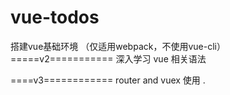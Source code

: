 # vue-todos
搭建vue基础环境 （仅适用webpack，不使用vue-cli）
=====v2===========
深入学习 vue 相关语法

====v3============
router and vuex 使用
.